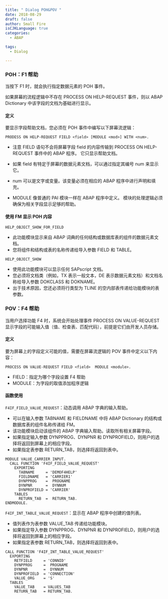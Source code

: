 ```yaml
---
title: " Dialog POH&POV "
date: 2018-08-29
draft: false
author: Small Fire
isCJKLanguage: true
categories: 
  - ABAP

tags: 
  - Dialog

---
```


### POH：F1 帮助

当按下 F1 时，就会执行指定数据元素的 POH 事件。

如果屏幕的流程逻辑中不存在 PROCESS ON HELP-REQUEST 事件，则以 ABAP Dictionary 中该字段的文档为基础进行显示。 

#### 定义

要显示字段帮助文档，您必须在 POH 事件中编写以下屏幕流逻辑：

`PRODESS ON HELP-REQUEST FIELD <field> [MODULE <mod>] WITH <num>.`

- 注意 FIELD 语句不会将屏幕字段 field 的内容传输到 PROCESS ON HELP-REQUEST 事件中的 ABAP 程序。 它只显示帮助文档。
- 如果 field 有特定于屏幕的数据元素文档，可以通过指定其编号 num 来显示它。

- num 可以是文字或变量。该变量必须在相应的 ABAP 程序中进行声明和填充。

- MODULE 像普通的 PAI 模块一样在 ABAP 程序中定义。 模块的处理逻辑必须确保为相关字段显示足够的帮助。 

#### 使用 FM 显示 POH 内容

`HELP_OBJECT_SHOW_FOR_FIELD`

- 此功能模块显示来自 ABAP 词典的任何结构或数据库表的组件的数据元素文档。
- 您将组件和结构或表的名称传递给导入参数 FIELD 和 TABLE。

`HELP_OBJECT_SHOW`

- 使用此功能模块可以显示任何 SAPscript 文档。
- 您必须将文档类（例如，TX 表示一般文本，DE 表示数据元素文档）和文档名称给导入参数 DOKCLASS 和 DOKNAME。
- 出于技术原因，您还必须将行类型为 TLINE 的空内部表传递给功能模块的表参数。

### POV：F4 帮助

当用户选择功能 F4 时，系统会开始处理事件 PROCESS ON VALUE-REQUEST 显示字段的可能输入值（值、检查表、匹配代码），前提是它们由开发人员存储。

#### 定义

要为屏幕上的字段定义可能的值，需要在屏幕流逻辑的 POV 事件中定义以下内容：

`PROCESS ON VALUE-REQUEST FIELD <field>  MODULE <module>.`

- FIELD：指定为哪个字段设置 F4 帮助
- MODULE：为字段的取值添加程序逻辑

#### 函数使用

`F4IF_FIELD_VALUE_REQUEST`：动态调用 ABAP 字典的输入帮助。

- 可以在输入参数 TABNAME 和 FIELDNAME 中将 ABAP Dictionary 的结构或数据库表的组件名称传递给 FM。
- 该功能模块启动该组件的 ABAP 字典输入帮助。读取所有相关屏幕字段。
- 如果指定输入参数 DYNPPROG、DYNPNR 和 DYNPROFIELD，则用户的选择将返回到屏幕上的相应字段。
- 如果指定表参数 RETURN_TAB，则选择将返回到表中。

```ABAP
MODULE VALUE_CARRIER INPUT.
  CALL FUNCTION 'F4IF_FIELD_VALUE_REQUEST'
    EXPORTING
      TABNAME     = 'DEMOF4HELP'
      FIELDNAME   = 'CARRIER1'
      DYNPPROG    =  PROGNAME
      DYNPNR      =  DYNNUM
      DYNPROFIELD = 'CARRIER'
    TABLES
      RETURN_TAB  =  RETURN_TAB.
ENDMODULE.
```

`F4IF_INT_TABLE_VALUE_REQUEST`：显示在 ABAP 程序中创建的值列表。

- 值列表作为表参数 VALUE_TAB 传递给功能模块。
- 如果指定导入参数 DYNPPROG、DYNPNR 和 DYNPROFIELD，则用户的选择将返回到屏幕上的相应字段。
- 如果指定表参数 RETURN_TAB，则选择将返回到表中。

```ABAP
CALL FUNCTION 'F4IF_INT_TABLE_VALUE_REQUEST'
  EXPORTING
    RETFIELD     = 'CONNID'
    DYNPPROG     =  PROGNAME
    DYNPNR       =  DYNNUM
    DYNPROFIELD  = 'CONNECTION'
    VALUE_ORG    = 'S'
  TABLES
    VALUE_TAB    = VALUES_TAB
    RETURN_TAB   = RETURN_TAB.
```

